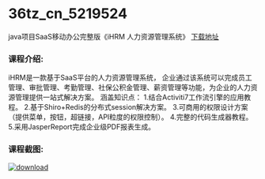 # 36tz_cn_5219524
java项目SaaS移动办公完整版《iHRM 人力资源管理系统》
[下载地址](http://www.36tz.cn/article/5219524 "下载地址")
### 课程介绍:
iHRM是一款基于SaaS平台的人力资源管理系统， 企业通过该系统可以完成员工管理、审批管理、考勤管理、社保公积金管理、薪资管理等功能，为企业的人力资源管理提供一站式解决方案。
涵盖知识点：
1.结合Activiti7工作流引擎的应用教程。
2.基于Shiro+Redis的分布式session解决方案。
3.可商用的权限设计方案（提供菜单，按钮，超链接，API粒度的权限控制）。
4.完整的代码生成器教程。
5.采用JasperReport完成企业级PDF报表生成。

### 课程截图:
[![download](http://36tz.cn/muke_img/2021_04_2-49.png "下载地址")](http://www.36tz.cn "下载地址")
